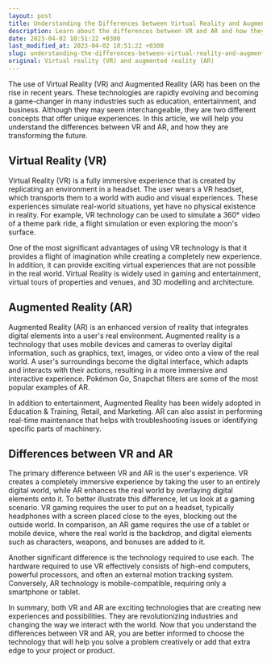 ```yaml
---
layout: post
title: Understanding the Differences between Virtual Reality and Augmented Reality
description: Learn about the differences between VR and AR and how they are used in business and entertainment.
date: 2023-04-02 10:51:22 +0300
last_modified_at: 2023-04-02 10:51:22 +0300
slug: understanding-the-differences-between-virtual-reality-and-augmented-reality
original: Virtual reality (VR) and augmented reality (AR)
---
```

The use of Virtual Reality (VR) and Augmented Reality (AR) has been on the rise in recent years. These technologies are rapidly evolving and becoming a game-changer in many industries such as education, entertainment, and business. Although they may seem interchangeable, they are two different concepts that offer unique experiences. In this article, we will help you understand the differences between VR and AR, and how they are transforming the future.

## Virtual Reality (VR)

Virtual Reality (VR) is a fully immersive experience that is created by replicating an environment in a headset. The user wears a VR headset, which transports them to a world with audio and visual experiences. These experiences simulate real-world situations, yet have no physical existence in reality. For example, VR technology can be used to simulate a 360° video of a theme park ride, a flight simulation or even exploring the moon's surface. 

One of the most significant advantages of using VR technology is that it provides a flight of imagination while creating a completely new experience. In addition, it can provide exciting virtual experiences that are not possible in the real world. Virtual Reality is widely used in gaming and entertainment, virtual tours of properties and venues, and 3D modelling and architecture.

## Augmented Reality (AR)

Augmented Reality (AR) is an enhanced version of reality that integrates digital elements into a user's real environment. Augmented reality is a technology that uses mobile devices and cameras to overlay digital information, such as graphics, text, images, or video onto a view of the real world. A user's surroundings become the digital interface, which adapts and interacts with their actions, resulting in a more immersive and interactive experience. Pokémon Go, Snapchat filters are some of the most popular examples of AR.

In addition to entertainment, Augmented Reality has been widely adopted in Education & Training, Retail, and Marketing. AR can also assist in performing real-time maintenance that helps with troubleshooting issues or identifying specific parts of machinery.

## Differences between VR and AR

The primary difference between VR and AR is the user's experience. VR creates a completely immersive experience by taking the user to an entirely digital world, while AR enhances the real world by overlaying digital elements onto it. To better illustrate this difference, let us look at a gaming scenario. VR gaming requires the user to put on a headset, typically headphones with a screen placed close to the eyes, blocking out the outside world. In comparison, an AR game requires the use of a tablet or mobile device, where the real world is the backdrop, and digital elements such as characters, weapons, and bonuses are added to it.

Another significant difference is the technology required to use each. The hardware required to use VR effectively consists of high-end computers, powerful processors, and often an external motion tracking system. Conversely, AR technology is mobile-compatible, requiring only a smartphone or tablet.

In summary, both VR and AR are exciting technologies that are creating new experiences and possibilities. They are revolutionizing industries and changing the way we interact with the world. Now that you understand the differences between VR and AR, you are better informed to choose the technology that will help you solve a problem creatively or add that extra edge to your project or product.